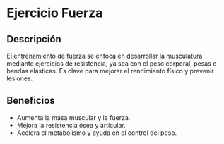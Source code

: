 # Ejercicio Fuerza

## Descripción
El entrenamiento de fuerza se enfoca en desarrollar la musculatura mediante ejercicios de resistencia, ya sea con el peso corporal, pesas o bandas elásticas. Es clave para mejorar el rendimiento físico y prevenir lesiones.

## Beneficios
- Aumenta la masa muscular y la fuerza.
- Mejora la resistencia ósea y articular.
- Acelera el metabolismo y ayuda en el control del peso.